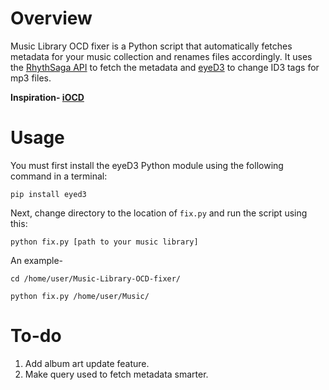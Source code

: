 # Overview
Music Library OCD fixer is a Python script that automatically fetches metadata for your music collection and renames files accordingly. It uses the <a href="http://rhythmsa.ga/">RhythSaga API</a> to fetch the metadata and <a href="http://eyed3.nicfit.net/">eyeD3</a> to change ID3 tags for mp3 files.

**Inspiration- <a href="http://www.urbandictionary.com/define.php?term=iOCD">iOCD</a>**

# Usage
You must first install the eyeD3 Python module using the following command in a terminal:
```
pip install eyed3
```
Next, change directory to the location of `fix.py` and run the script using this: 
```
python fix.py [path to your music library]
```
An example-
```
cd /home/user/Music-Library-OCD-fixer/
```
```
python fix.py /home/user/Music/
```

# To-do
1. Add album art update feature.
2. Make query used to fetch metadata smarter.
